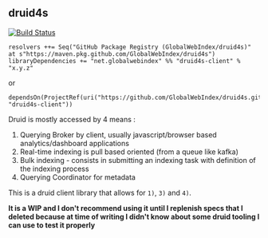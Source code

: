 ## druid4s

[![Build Status](https://drone.globalwebindex.com/api/badges/GlobalWebIndex/druid4s/status.svg)](https://drone.in.globalwebindex.com/GlobalWebIndex/druid4s)

```
resolvers ++= Seq("GitHub Package Registry (GlobalWebIndex/druid4s)" at s"https://maven.pkg.github.com/GlobalWebIndex/druid4s")
libraryDependencies += "net.globalwebindex" %% "druid4s-client" % "x.y.z"
```
or
```
dependsOn(ProjectRef(uri("https://github.com/GlobalWebIndex/druid4s.git#vx.y.x"), "druid4s-client"))
```

Druid is mostly accessed by 4 means : 

1. Querying Broker by client, usually javascript/browser based analytics/dashboard applications
2. Real-time indexing is pull based oriented (from a queue like kafka)
3. Bulk indexing - consists in submitting an indexing task with definition of the indexing process
4. Querying Coordinator for metadata

This is a druid client library that allows for `1)`, `3)` and `4)`.

**It is a WIP and I don't recommend using it until I replenish specs that I deleted because at time of writing I didn't know about some druid tooling I can use to test it properly**

